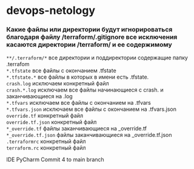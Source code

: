 # devops-netology

### Какие файлы или директории будут игнорироваться  благодаря файлу /terraform/.gitignore все исключения касаются директории /terraform/ и ее содержимому
`**/.terraform/*` все директории и поддиректории содержащие папку .terrafom  
`*.tfstate`&nbsp;все файлы с окончанием .tfstate  
`*.tfstate.*` все файлы в которых в имени есть .tfstate.  
`crash.log` исключаем конкретный файл  
`crash.*.log` исключаем все файлы начинающиеся с crash. и заканчивающиеся на .log  
`*.tfvars` исключаем все файлы с окончанием на .tfvars  
`*.tfvars.json` исключаем все файлы с окончанием на .tfvars.json  
`override.tf` конкретный файл  
`override.tf.json` конкретный файл  
`*_override.tf` файлы заканчивающиеся на _override.tf  
`*_override.tf.json`  файлы заканчивающиеся на _override.tf.json  
`.terraformrc` конкретный файл  
`terraform.rc`  конкретный файл  

  IDE PyCharm Commit 4 to main branch  